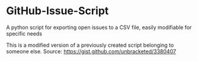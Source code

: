 # GitHub-Issue-Script
A python script for exporting open issues to a CSV file, easily modifiable for specific needs

This is a modified version of a previously created script belonging to someone else. Source: https://gist.github.com/unbracketed/3380407
